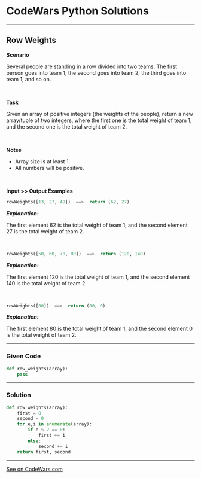 # CodeWars Python Solutions

---

## Row Weights

**Scenario**

Several people are standing in a row divided into two teams.
The first person goes into team 1, the second goes into team 2, the third goes into team 1, and so on.

<br>

**Task**

Given an array of positive integers (the weights of the people), return a new array/tuple of two integers, where the first one is the total weight of team 1, and the second one is the total weight of team 2.

<br>

**Notes**

* Array size is at least 1.
* All numbers will be positive.

<br>

**Input >> Output Examples**

```python
rowWeights([13, 27, 49])  ==>  return (62, 27)
```

***Explanation:***

The first element 62 is the total weight of team 1, and the second element 27 is the total weight of team 2.

<br>

```python
rowWeights([50, 60, 70, 80])  ==>  return (120, 140)
```

***Explanation:***

The first element 120 is the total weight of team 1, and the second element 140 is the total weight of team 2.


<br>

```python
rowWeights([80])  ==>  return (80, 0)
```

***Explanation:***

The first element 80 is the total weight of team 1, and the second element 0 is the total weight of team 2.

---

### Given Code


```python
def row_weights(array):
    pass
```

---



### Solution 


```python
def row_weights(array):
    first = 0
    second = 0
    for e,i in enumerate(array):
        if e % 2 == 0:
            first += i
        else:
            second += i
    return first, second
```


---


[See on CodeWars.com](https://www.codewars.com/kata/5abd66a5ccfd1130b30000a9/)
